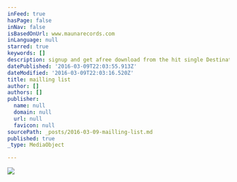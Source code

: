 ```yaml
---
inFeed: true
hasPage: false
inNav: false
isBasedOnUrl: www.maunarecords.com
inLanguage: null
starred: true
keywords: []
description: signup and get afree download from the hit single Destination Sun
datePublished: '2016-03-09T22:03:55.913Z'
dateModified: '2016-03-09T22:03:16.520Z'
title: mailling list
author: []
authors: []
publisher:
  name: null
  domain: null
  url: null
  favicon: null
sourcePath: _posts/2016-03-09-mailling-list.md
published: true
_type: MediaObject

---
```

![](https://the-grid-user-content.s3-us-west-2.amazonaws.com/2451f443-dc8b-43d0-87e1-57f0add59b2a.jpg)